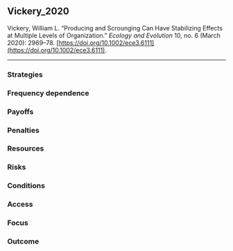 ## Vickery_2020

Vickery, William L. “Producing and Scrounging Can Have Stabilizing Effects at Multiple Levels of Organization.” _Ecology and Evolution_ 10, no. 6 (March 2020): 2969–78. [https://doi.org/10.1002/ece3.6111](https://doi.org/10.1002/ece3.6111).

---



### Strategies

### Frequency dependence

### Payoffs

### Penalties

### Resources

### Risks

### Conditions

### Access

### Focus

### Outcome

